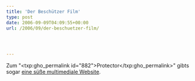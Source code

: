 ```yaml
---
title: 'Der Beschützer Film'
type: post
date: 2006-09-09T04:09:55+00:00
url: /2006/09/der-beschuetzer-film/




---
```

Zum "<txp:gho_permalink id="882">Protector</txp:gho_permalink>" gibts sogar [eine süße multimediale Website][1].

 [1]: http://www.theprotectormovie.com/
